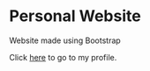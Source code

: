 # Personal Website

<p>
Website made using Bootstrap

</p>


Click [here](https://cristory2000.github.io/PersonalWebsite/) to go to my profile.
